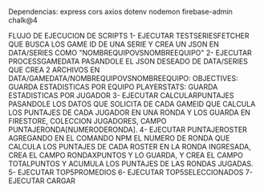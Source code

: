Dependencias:
express
cors
axios
dotenv
nodemon
firebase-admin
chalk@4

FLUJO DE EJECUCION DE SCRIPTS
1- EJECUTAR TESTSERIESFETCHER QUE BUSCA LOS GAME ID DE UNA SERIE Y CREA UN JSON EN DATA/SERIES COMO "NOMBREQUIPOVSNOMBREEQUIPO"
2- EJECUTAR PROCESSGAMEDATA PASANDOLE EL JSON DESEADO DE DATA/SERIES QUE CREA 2 ARCHIVOS EN DATA/GAMEDATA/NOMBREQUIPOVSNOMBREEQUIPO:
    OBJECTIVES: GUARDA ESTADISTICAS POR EQUIPO
    PLAYERSTATS: GUARDA ESTADISTICAS POR JUGADOR
3- EJECUTAR CALCULARPUNTAJES PASANDOLE LOS DATOS QUE SOLICITA DE CADA GAMEID QUE CALCULA LOS PUNTAJES DE CADA JUGADOR EN UNA RONDA Y LOS GUARDA EN FIRESTORE, COLECCION JUGADORES, CAMPO PUNTAJERONDA[NUMERODERONDA].
4- EJECUTAR PUNTAJEROSTER AGREGANDO EN EL COMANDO NPM EL NUMERO DE RONDA QUE CALCULA LOS PUNTAJES DE CADA ROSTER EN LA RONDA INGRESADA, CREA EL CAMPO RONDAXPUNTOS Y LO GUARDA, Y CREA EL CAMPO TOTALPUNTOS Y ACUMULA LOS PUNTAJES DE LAS RONDAS JUGADAS.
5- EJECUTAR TOP5PROMEDIOS
6- EJECUTAR TOP5SELECCIONADOS
7- EJECUTAR CARGAR